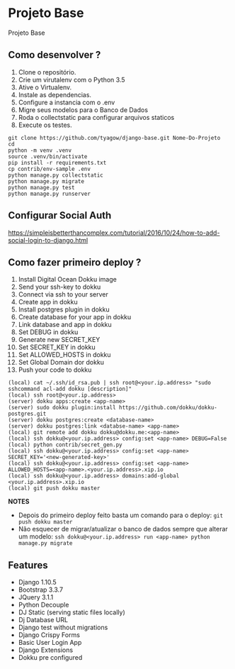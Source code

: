 # Projeto Base

Projeto Base

## Como desenvolver ?

1. Clone o repositório.
2. Crie um virutalenv com o Python 3.5
3. Ative o Virtualenv.
4. Instale as dependencias.
5. Configure a instancia com o .env
6. Migre seus modelos para o Banco de Dados
7. Roda o collectstatic para configurar arquivos staticos
8. Execute os testes.

```console
git clone https://github.com/tyagow/django-base.git Nome-Do-Projeto
cd 
python -m venv .venv
source .venv/bin/activate
pip install -r requirements.txt
cp contrib/env-sample .env
python manage.py collectstatic
python manage.py migrate
python manage.py test
python manage.py runserver
```
## Configurar Social Auth

https://simpleisbetterthancomplex.com/tutorial/2016/10/24/how-to-add-social-login-to-django.html


## Como fazer primeiro deploy ?

1. Install Digital Ocean Dokku image
2. Send your ssh-key to dokku
3. Connect via ssh to your server
4. Create app in dokku 
5. Install postgres plugin in dokku 
6. Create database for your app in dokku
7. Link database and app in dokku
8. Set DEBUG in dokku 
9. Generate new SECRET_KEY
10. Set SECRET_KEY in dokku
11. Set ALLOWED_HOSTS in dokku
12. Set Global Domain dor dokku
13. Push your code to dokku

```console
(local) cat ~/.ssh/id_rsa.pub | ssh root@<your.ip.address> "sudo sshcommand acl-add dokku [description]"
(local) ssh root@<your.ip.address>
(server) dokku apps:create <app-name>
(server) sudo dokku plugin:install https://github.com/dokku/dokku-postgres.git
(server) dokku postgres:create <database-name>
(server) dokku postgres:link <databse-name> <app-name>
(local) git remote add dokku dokku@dokku.me:<app-name>
(local) ssh dokku@<your.ip.address> config:set <app-name> DEBUG=False
(local) python contrib/secret_gen.py
(local) ssh dokku@<your.ip.address> config:set <app-name> SECRET_KEY='<new-generated-key>'
(local) ssh dokku@<your.ip.address> config:set <app-name> ALLOWED_HOSTS=<app-name>.<your.ip.address>.xip.io
(local) ssh dokku@<your.ip.address> domains:add-global <your.ip.address>.xip.io
(local) git push dokku master
```
**NOTES**
* Depois do primeiro deploy feito basta um comando para o deploy:
`git push dokku master`
* Não esquecer de migrar/atualizar o banco de dados sempre que alterar um modelo:
`ssh dokku@<your.ip.address> run <app-name> python manage.py migrate`

## Features

* Django 1.10.5
* Bootstrap 3.3.7
* JQuery 3.1.1
* Python Decouple
* DJ Static (serving static files locally)
* Dj Database URL 
* Django test without migrations
* Django Crispy Forms
* Basic User Login App
* Django Extensions
* Dokku pre configured
